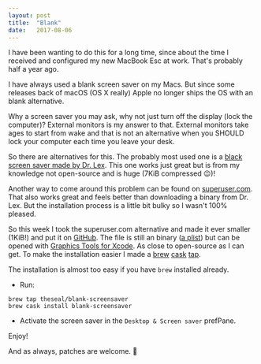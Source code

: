 ```yaml
---
layout: post
title:  "Blank"
date:   2017-08-06
---
```

I have been wanting to do this for a long time, since about the time I
received and configured my new MacBook Esc at work. That's probably
half a year ago.

I have always used a blank screen saver on my Macs. But since some
releases back of macOS (OS X really) Apple no longer ships the OS with
an blank
alternative.

Why a screen saver you may ask, why not just turn off the display (lock
the computer)? External monitors is my answer to that. External
monitors take ages to start from wake and that is not an alternative
when you SHOULD lock your computer each time you leave your desk.

So there are alternatives for this. The probably most used one is a
[black screen saver made by
Dr. Lex](https://www.dr-lex.be/software/screensavers.html). This one
works just great but is from my knowledge not open-source and is huge
(7KiB compressed 😉)!

Another way to come around this problem can be found on
[superuser.com](https://superuser.com/a/328670).  That also works great
and feels better than downloading a binary from Dr.  Lex. But the
installation process is a little bit bulky so I wasn't 100% pleased.

So this week I took the superuser.com alternative and made it ever
smaller (1KiB!) and put it on
[GitHub](https://github.com/theseal/macos-blank-screensaver). The file
is still an binary ([a
        plist](https://en.wikipedia.org/wiki/Property_list)) but can be
opened with [Graphics Tools for
Xcode](https://developer.apple.com/downloads/index.action?name=graphics%20tools%20for%20xcode).
As close to open-source as I can get. To make the installation easier I
made a [brew](https://brew.sh) [cask](https://caskroom.github.io)
[tap](https://github.com/theseal/homebrew-blank-screensaver).

The installation is almost too easy if you have `brew` installed
already.

* Run:

```
brew tap theseal/blank-screensaver
brew cask install blank-screensaver
```
* Activate the screen saver in the `Desktop & Screen saver`
prefPane.


Enjoy!

And as always, patches are welcome. 🙂
